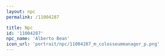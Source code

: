 ```yaml
---
layout: npc
permalink: /11004287

title: Npc
id: '11004287'
npc_name: 'Alberto Bean'
icon_url: 'portrait/npc/11004287_m_colosseummanager_p.png'
---
```

